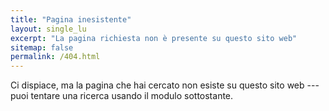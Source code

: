 ```yaml
---
title: "Pagina inesistente"
layout: single_lu
excerpt: "La pagina richiesta non è presente su questo sito web"
sitemap: false
permalink: /404.html
---
```


Ci dispiace, ma la pagina che hai cercato non esiste su questo sito web --- puoi tentare una ricerca usando il modulo sottostante.

<script type="text/javascript">
  var GOOG_FIXURL_LANG = 'it';
  var GOOG_FIXURL_SITE = '{{ site.url }}'
</script>
<script type="text/javascript"
  src="//linkhelp.clients.google.com/tbproxy/lh/wm/fixurl.js">
</script>
